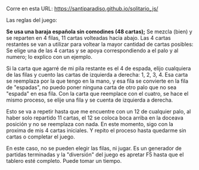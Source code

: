 Corre en esta URL:
https://santiparadiso.github.io/solitario_js/

Las reglas del juego:

**Se usa una baraja española sin comodines (48 cartas);**
Se mezcla (bien) y se reparten en 4 filas, 11 cartas volteadas hacia abajo.
Las 4 cartas restantes se van a utilizar para voltear la mayor cantidad de cartas posibles:
Se elige una de las 4 cartas y se apoya correspondiendo a el palo y al numero; lo explico con un ejemplo.

Si la carta que agarré de mi pila restante es el 4 de espada, elijo cualquiera de las filas y cuento las cartas de izquierda a derecha: 1, 2, 3, 4. 
Esa carta se reemplaza por la que tengo en la mano, y esa fila se convierte en la fila de "espadas", no puedo poner ninguna carta de otro palo que no sea "espada" en esa fila. 
Con la carta que reemplace con el cuatro, se hace el mismo proceso, se elije una fila y se cuenta de izquierda a derecha.

Esto se va a repetir hasta que me encuentre con un 12 de cualquier palo, al haber solo repartido 11 cartas, el 12 se coloca boca arriba en la doceava posición y no se reemplaza con nada.
En este momento, sigo con la proxima de mis 4 cartas iniciales. Y repito el proceso hasta quedarme sin cartas o completar el juego.

En este caso, no se pueden elegir las filas, ni jugar. Es un generador de partidas terminadas y la "diversión" del juego es apretar F5 hasta que el tablero esté completo. 
Puede tomar un tiempo.
